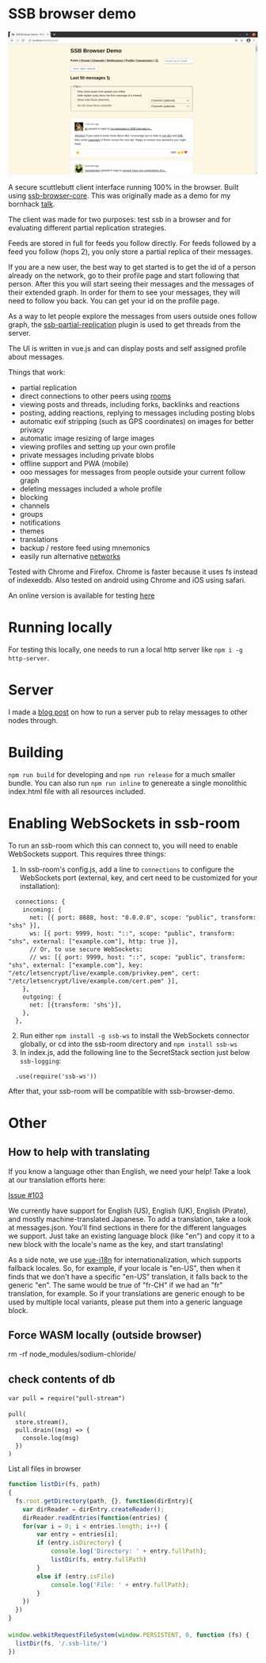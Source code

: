 # SSB browser demo

![Screenshot of ssb browser demo][screenshot]

A secure scuttlebutt client interface running 100% in the browser. Built using
[ssb-browser-core]. This was originally made as a demo for my bornhack
[talk][bornhack-talk].

The client was made for two purposes: test ssb in a browser and for
evaluating different partial replication strategies.

Feeds are stored in full for feeds you follow directly. For feeds
followed by a feed you follow (hops 2), you only store a partial
replica of their messages.

If you are a new user, the best way to get started is to get the id of
a person already on the network, go to their profile page and start
following that person. After this you will start seeing their messages
and the messages of their extended graph. In order for them to see
your messages, they will need to follow you back. You can get your id
on the profile page.

As a way to let people explore the messages from users outside ones
follow graph, the [ssb-partial-replication] plugin is used to get
threads from the server. 

The UI is written in vue.js and can display posts and self assigned
profile about messages.

Things that work:
 - partial replication
 - direct connections to other peers using [rooms]
 - viewing posts and threads, including forks, backlinks and reactions
 - posting, adding reactions, replying to messages including posting blobs
 - automatic exif stripping (such as GPS coordinates) on images for better privacy
 - automatic image resizing of large images
 - viewing profiles and setting up your own profile
 - private messages including private blobs
 - offline support and PWA (mobile)
 - ooo messages for messages from people outside your current follow graph
 - deleting messages included a whole profile
 - blocking
 - channels
 - groups
 - notifications
 - themes
 - translations
 - backup / restore feed using mnemonics
 - easily run alternative [networks][pub-setup]

Tested with Chrome and Firefox. Chrome is faster because it uses fs
instead of indexeddb. Also tested on android using Chrome and iOS
using safari.

An online version is available for testing [here][test-server]

# Running locally

For testing this locally, one needs to run a local http server like
`npm i -g http-server`.

# Server

I made a [blog post][pub-setup] on how to run a server pub to relay messages to other nodes through.

# Building

`npm run build` for developing and `npm run release` for a much smaller bundle.  You can also run `npm run inline` to genereate a single monolithic index.html file with all resources included.

# Enabling WebSockets in ssb-room

To run an ssb-room which this can connect to, you will need to enable WebSockets support.  This requires three things:

1. In ssb-room's config.js, add a line to `connections` to configure the WebSockets port (external, key, and cert need to be customized for your installation):
```
  connections: {
    incoming: {
      net: [{ port: 8888, host: "0.0.0.0", scope: "public", transform: "shs" }],
      ws: [{ port: 9999, host: "::", scope: "public", transform: "shs", external: ["example.com"], http: true }],
      // Or, to use secure WebSockets:
      // ws: [{ port: 9999, host: "::", scope: "public", transform: "shs", external: ["example.com"], key: "/etc/letsencrypt/live/example.com/privkey.pem", cert: "/etc/letsencrypt/live/example.com/cert.pem" }],
    },
    outgoing: {
      net: [{transform: 'shs'}],
    },
  },
```
2. Run either `npm install -g ssb-ws` to install the WebSockets connector globally, or cd into the ssb-room directory and `npm install ssb-ws`
3. In index.js, add the following line to the SecretStack section just below `ssb-logging`:
```
  .use(require('ssb-ws'))
```

After that, your ssb-room will be compatible with ssb-browser-demo.

# Other

## How to help with translating

If you know a language other than English, we need your help!  Take a look at our translation efforts here:

[Issue #103](https://github.com/arj03/ssb-browser-demo/issues/103)

We currently have support for English (US), English (UK), English (Pirate), and mostly machine-translated Japanese.  To add a translation, take a look at messages.json.  You'll find sections in there for the different languages we support.  Just take an existing language block (like "en") and copy it to a new block with the locale's name as the key, and start translating!

As a side note, we use [vue-i18n](https://github.com/kazupon/vue-i18n) for internationalization, which supports fallback locales.  So, for example, if your locale is "en-US", then when it finds that we don't have a specific "en-US" translation, it falls back to the generic "en".  The same would be true of "fr-CH" if we had an "fr" translation, for example.  So if your translations are generic enough to be used by multiple local variants, please put them into a generic language block.

## Force WASM locally (outside browser)

rm -rf node_modules/sodium-chloride/

## check contents of db

```
var pull = require("pull-stream")

pull(
  store.stream(),
  pull.drain((msg) => {
    console.log(msg)
  })
)
```

List all files in browser

``` javascript
function listDir(fs, path)
{
  fs.root.getDirectory(path, {}, function(dirEntry){
    var dirReader = dirEntry.createReader();
    dirReader.readEntries(function(entries) {
    for(var i = 0; i < entries.length; i++) {
        var entry = entries[i];
        if (entry.isDirectory) {
            console.log('Directory: ' + entry.fullPath);
            listDir(fs, entry.fullPath)
        }
        else if (entry.isFile)
            console.log('File: ' + entry.fullPath);
        }
    })
  })
}

window.webkitRequestFileSystem(window.PERSISTENT, 0, function (fs) {
  listDir(fs, '/.ssb-lite/')
})
```

[screenshot]: assets/screenshot.jpg
[ssb-browser-core]: https://github.com/arj03/ssb-browser-core
[bornhack-talk]: https://people.iola.dk/arj/2019/08/11/bornhack-talk/
[ssb-partial-replication]: https://github.com/arj03/ssb-partial-replication
[ssb-peer-invites]: https://github.com/ssbc/ssb-peer-invites
[test-server]: https://between-two-worlds.dk/browser.html
[pub-setup]: https://people.iola.dk/arj/2020/03/04/how-to-setup-a-pub-for-ssb-browser/
[rooms]: https://github.com/staltz/ssb-room
